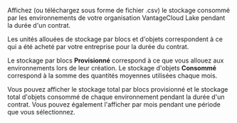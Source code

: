 Affichez (ou téléchargez sous forme de fichier .csv) le stockage consommé par les environnements de votre organisation VantageCloud Lake pendant la durée d'un contrat.

Les unités allouées de stockage par blocs et d'objets correspondent à ce qui a été acheté par votre entreprise pour la durée du contrat.

Le stockage par blocs **Provisionné** correspond à ce que vous allouez aux environnements lors de leur création. Le stockage d'objets **Consommé** correspond à la somme des quantités moyennes utilisées chaque mois.

Vous pouvez afficher le stockage total par blocs provisionné et le stockage total d'objets consommé de chaque environnement pendant la durée d'un contrat. Vous pouvez également l'afficher par mois pendant une période que vous sélectionnez.

